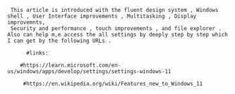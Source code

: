      This article is introduced with the fluent design system , Windows shell , User Interface improvements , Multitasking , Display improvemnts,
     Security and performance , touch improvements , and file explorer . Also can help m,e access the all settings by deeply step by step which I can get by the following URLs .

          #links:

        #https://learn.microsoft.com/en-us/windows/apps/develop/settings/settings-windows-11

         #https://en.wikipedia.org/wiki/Features_new_to_Windows_11
     
